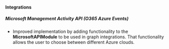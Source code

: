 
#### Integrations

##### Microsoft Management Activity API (O365 Azure Events)

- Improved implementation by adding functionality to the **MicrosoftAPIModule** to be used in graph integrations. That functionality allows the user to choose between different Azure clouds.